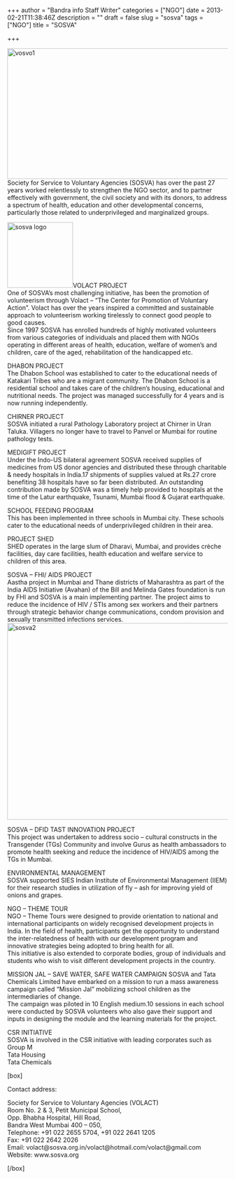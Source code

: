 +++
author = "Bandra info Staff Writer"
categories = ["NGO"]
date = 2013-02-21T11:38:46Z
description = ""
draft = false
slug = "sosva"
tags = ["NGO"]
title = "SOSVA"

+++


<p><a href="https://i0.wp.com/bandra.info/wp-content/uploads/2013/02/vosvo1.jpg?ssl=1"><img loading="lazy" class="size-full wp-image-968 aligncenter" alt="vosvo1" src="https://i0.wp.com/bandra.info/wp-content/uploads/2013/02/vosvo1.jpg?resize=600%2C299&#038;ssl=1" width="600" height="299" srcset="https://i0.wp.com/bandra.info/wp-content/uploads/2013/02/vosvo1.jpg?w=600&amp;ssl=1 600w, https://i0.wp.com/bandra.info/wp-content/uploads/2013/02/vosvo1.jpg?resize=300%2C149&amp;ssl=1 300w" sizes="(max-width: 600px) 100vw, 600px" data-recalc-dims="1" /></a>Society for Service to Voluntary Agencies (SOSVA) has over the past 27 years worked relentlessly to strengthen the NGO sector, and to partner effectively with government, the civil society and with its donors, to address a spectrum of health, education and other developmental concerns, particularly those related to underprivileged and marginalized groups.</p>
<p><a href="https://i2.wp.com/bandra.info/wp-content/uploads/2013/02/sosva-logo.jpg?ssl=1"><img loading="lazy" class="size-thumbnail wp-image-967 alignright" alt="sosva logo" src="https://i2.wp.com/bandra.info/wp-content/uploads/2013/02/sosva-logo.jpg?resize=150%2C150&#038;ssl=1" width="150" height="150" data-recalc-dims="1" /></a>VOLACT PROJECT<br />
One of SOSVA’s most challenging initiative, has been the promotion of volunteerism through Volact – “The Center for Promotion of Voluntary Action”. Volact has over the years inspired a committed and sustainable approach to volunteerism working tirelessly to connect good people to good causes.<br />
Since 1997 SOSVA has enrolled hundreds of highly motivated volunteers from various categories of individuals and placed them with NGOs operating in different areas of health, education, welfare of women’s and children, care of the aged, rehabilitation of the handicapped etc.</p>
<p>DHABON PROJECT<br />
The Dhabon School was established to cater to the educational needs of Katakari Tribes who are a migrant community. The Dhabon School is a residential school and takes care of the children’s housing, educational and nutritional needs. The project was managed successfully for 4 years and is now running independently.</p>
<p>CHIRNER PROJECT<br />
SOSVA initiated a rural Pathology Laboratory project at Chirner in Uran Taluka. Villagers no longer have to travel to Panvel or Mumbai for routine pathology tests.</p>
<p>MEDIGIFT PROJECT<br />
Under the Indo-US bilateral agreement SOSVA received supplies of medicines from US donor agencies and distributed these through charitable &amp; needy hospitals in India.17 shipments of supplies valued at Rs.27 crore benefiting 38 hospitals have so far been distributed. An outstanding contribution made by SOSVA was a timely help provided to hospitals at the time of the Latur earthquake, Tsunami, Mumbai flood &amp; Gujarat earthquake.</p>
<p>SCHOOL FEEDING PROGRAM<br />
This has been implemented in three schools in Mumbai city. These schools cater to the educational needs of underprivileged children in their area.</p>
<p>PROJECT SHED<br />
SHED operates in the large slum of Dharavi, Mumbai, and provides crèche facilities, day care facilities, health education and welfare service to children of this area.</p>
<p>SOSVA – FHI/ AIDS PROJECT<br />
Aastha project in Mumbai and Thane districts of Maharashtra as part of the India AIDS Initiative (Avahan) of the Bill and Melinda Gates foundation is run by FHI and SOSVA is a main implementing partner. The project aims to reduce the incidence of HIV / STIs among sex workers and their partners through strategic behavior change communications, condom provision and sexually transmitted infections services.<a href="https://i0.wp.com/bandra.info/wp-content/uploads/2013/02/sosva2.jpg?ssl=1"><img loading="lazy" class="size-full wp-image-969 aligncenter" alt="sosva2" src="https://i0.wp.com/bandra.info/wp-content/uploads/2013/02/sosva2.jpg?resize=600%2C450&#038;ssl=1" width="600" height="450" srcset="https://i0.wp.com/bandra.info/wp-content/uploads/2013/02/sosva2.jpg?w=600&amp;ssl=1 600w, https://i0.wp.com/bandra.info/wp-content/uploads/2013/02/sosva2.jpg?resize=300%2C225&amp;ssl=1 300w" sizes="(max-width: 600px) 100vw, 600px" data-recalc-dims="1" /></a></p>
<p>SOSVA &#8211; DFID TAST INNOVATION PROJECT<br />
This project was undertaken to address socio &#8211; cultural constructs in the Transgender (TGs) Community and involve Gurus as health ambassadors to promote health seeking and reduce the incidence of HIV/AIDS among the TGs in Mumbai.</p>
<p>ENVIRONMENTAL MANAGEMENT<br />
SOSVA supported SIES Indian Institute of Environmental Management (IIEM) for their research studies in utilization of fly &#8211; ash for improving yield of onions and grapes.</p>
<p>NGO – THEME TOUR<br />
NGO – Theme Tours were designed to provide orientation to national and international participants on widely recognised development projects in India. In the field of health, participants get the opportunity to understand the inter-relatedness of health with our development program and innovative strategies being adopted to bring health for all.<br />
This initiative is also extended to corporate bodies, group of individuals and students who wish to visit different development projects in the country.</p>
<p>MISSION JAL – SAVE WATER, SAFE WATER CAMPAIGN SOSVA and Tata Chemicals Limited have embarked on a mission to run a mass awareness campaign called “Mission Jal” mobilizing school children as the intermediaries of change.<br />
The campaign was piloted in 10 English medium.10 sessions in each school were conducted by SOSVA volunteers who also gave their support and inputs in designing the module and the learning materials for the project.</p>
<p>CSR INITIATIVE<br />
SOSVA is involved in the CSR initiative with leading corporates such as<br />
Group M<br />
Tata Housing<br />
Tata Chemicals</p>
[box]
<p>Contact address:</p>
<p>Society for Service to Voluntary Agencies (VOLACT)<br />
Room No. 2 &amp; 3, Petit Municipal School,<br />
Opp. Bhabha Hospital, Hill Road,<br />
Bandra West Mumbai 400 – 050,<br />
Telephone: +91 022 2655 5704, +91 022 2641 1205<br />
Fax: +91 022 2642 2026<br />
Email: volact@sosva.org.in/volact@hotmail.com/volact@gmail.com<br />
Website: www.sosva.org</p>
[/box]



